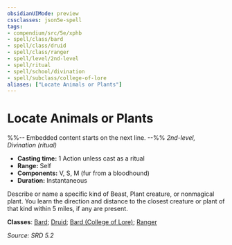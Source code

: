 ```yaml
---
obsidianUIMode: preview
cssclasses: json5e-spell
tags:
- compendium/src/5e/xphb
- spell/class/bard
- spell/class/druid
- spell/class/ranger
- spell/level/2nd-level
- spell/ritual
- spell/school/divination
- spell/subclass/college-of-lore
aliases: ["Locate Animals or Plants"]
---
```

# Locate Animals or Plants
%%-- Embedded content starts on the next line. --%%
*2nd-level, Divination (ritual)*  

- **Casting time:** 1 Action unless cast as a ritual
- **Range:** Self
- **Components:** V, S, M (fur from a bloodhound)
- **Duration:** Instantaneous

Describe or name a specific kind of Beast, Plant creature, or nonmagical plant. You learn the direction and distance to the closest creature or plant of that kind within 5 miles, if any are present.

**Classes**: [Bard](compendium/lists/list-spells-classes-bard.md); [Druid](compendium/lists/list-spells-classes-druid.md); [Bard (College of Lore)](compendium/lists/list-spells-classes-bard-xphb-college-of-lore-xphb.md "subclass=XPHB;class=XPHB"); [Ranger](compendium/lists/list-spells-classes-ranger.md)

*Source: SRD 5.2*